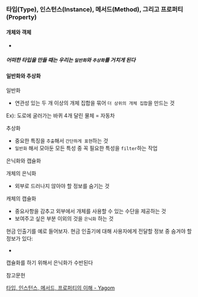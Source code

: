 ### 타입(Type), 인스턴스(Instance), 메서드(Method), 그리고 프로퍼티(Property)

#### 개체와 객체




- 



##### *어떠한 타입을 만들 때는 우리는 `일반화`와 `추상화`를 거치게 된다*



#### 일반화와 추상화

일반화

- 연관성 있는 두 개 이상의 개체 집합을 묶어 `더 상위의 개체 집합`을 만드는 것 

Ex): 도로에 굴러가는 바퀴 4개 달린 물체 = 자동차





추상화

- 중요한 특징을 `추출`해서 `간단하게 표현`하는 것
- `일반화` 해서 모아둔 모든 특성 중 꼭 필요한 특성을 `filter`하는 작업



은닉화와 캡슐화

개체의 은닉화

- 외부로 드러나지 않아야 할 정보를 숨기는 것

캐체의 캡슐화

- 중요사항을 감추고 외부에서 개체를 사용할 수 있는 수단을 제공하는 것
- 보여주고 싶은 부분 이외의 것을 `은닉화` 하는 것

현금 인출기를 예로 들어보자. 현금 인출기에 대해 사용자에게 전달할 정보 중 숨겨야 할 정보가 있다:

- 

캡슐화를 하기 위해서 은닉화가 수반된다



참고문헌

[타입, 인스턴스, 메서드, 프로퍼티의 이해 - Yagom](https://docs.google.com/document/d/1iOPaTyGicSci20wLKyz2fP5FQMeuZssB-zbDm9grWNw/edit#)

